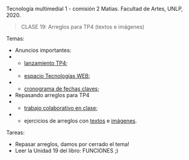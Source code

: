 Tecnología multimedial 1 - comisión 2 Matias. Facultad de Artes, UNLP, 2020.

> CLASE 19: Arreglos para TP4 (textos e imágenes)

Temas:

- Anuncios importantes:
- - [lanzamiento TP4](http://www.colaboratorio3.org/mod/assign/view.php?id=169);
- - [espacio Tecnologías WEB](http://www.colaboratorio3.org/course/view.php?id=2&section=6);
- - [cronograma de fechas claves](http://www.colaboratorio3.org/course/view.php?id=2);
- Repasando arreglos para TP4
- - [trabajo colaborativo en clase](https://board.net/p/tmm1tp4ideas);
- - ejercicios de arreglos con [textos](https://github.com/matiasjl/TM1-2020/tree/master/clase19_9_1/clase19b_textos_con_arreglos_for) e [imágenes](https://github.com/matiasjl/TM1-2020/tree/master/clase19_9_1/clase19e_imagenes_con_arreglos).

Tareas:
- Repasar arreglos, damos por cerrado el tema!
- Leer la Unidad 19 del libro: FUNCIONES ;)

